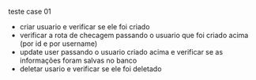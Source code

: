 teste case 01
- criar usuario e verificar se ele foi criado
- verificar a rota de checagem passando o usuario que foi criado acima (por id e por username)
- update user passando o usuario criado acima e verificar se as informações foram salvas no banco
- deletar usario e verificar se ele foi deletado


